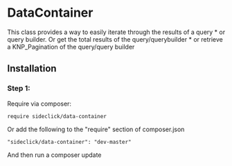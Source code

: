 # DataContainer
This class provides a way to easily iterate through the results of a query  * or query builder.  Or get the total results of the query/querybuilder  * or retrieve a KNP_Pagination of the query/query builder

## Installation
### Step 1:
Require via composer:
```
require sideclick/data-container
```
Or add the following to the "require" section of composer.json
```
"sideclick/data-container": "dev-master"
```
And then run a composer update
